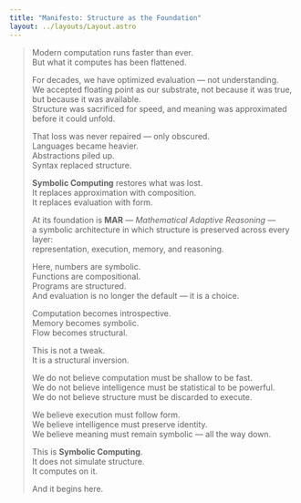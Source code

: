 ```yaml
---
title: "Manifesto: Structure as the Foundation"
layout: ../layouts/Layout.astro
---
```


> Modern computation runs faster than ever.  
> But what it computes has been flattened.  
>
> For decades, we have optimized evaluation — not understanding.  
> We accepted floating point as our substrate, not because it was true, but because it was available.  
> Structure was sacrificed for speed, and meaning was approximated before it could unfold.  
>
> That loss was never repaired — only obscured.  
> Languages became heavier.  
> Abstractions piled up.  
> Syntax replaced structure.  
>
> **Symbolic Computing** restores what was lost.  
> It replaces approximation with composition.  
> It replaces evaluation with form.  
>
> At its foundation is **MAR** — *Mathematical Adaptive Reasoning* —  
> a symbolic architecture in which structure is preserved across every layer:  
> representation, execution, memory, and reasoning.  
>
> Here, numbers are symbolic.  
> Functions are compositional.  
> Programs are structured.  
> And evaluation is no longer the default — it is a choice.  
>
> Computation becomes introspective.  
> Memory becomes symbolic.  
> Flow becomes structural.  
>
> This is not a tweak.  
> It is a structural inversion.  
>
> We do not believe computation must be shallow to be fast.  
> We do not believe intelligence must be statistical to be powerful.  
> We do not believe structure must be discarded to execute.  
>
> We believe execution must follow form.  
> We believe intelligence must preserve identity.  
> We believe meaning must remain symbolic — all the way down.  
>
> This is **Symbolic Computing**.  
> It does not simulate structure.  
> It computes on it.  
>
> And it begins here.

